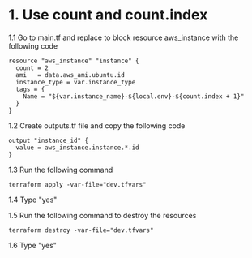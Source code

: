 # 1. Use count and count.index 

1.1 Go to main.tf and replace to block resource aws_instance with the following code
```
resource "aws_instance" "instance" {
  count = 2
  ami   = data.aws_ami.ubuntu.id
  instance_type = var.instance_type
  tags = {
    Name = "${var.instance_name}-${local.env}-${count.index + 1}"
  }
}
```
1.2 Create outputs.tf file and copy the following code
```
output "instance_id" {
  value = aws_instance.instance.*.id
}
```
1.3 Run the following command
```
terraform apply -var-file="dev.tfvars"
```
1.4 Type "yes"

1.5 Run the following command to destroy the resources
```
terraform destroy -var-file="dev.tfvars"
```
1.6 Type "yes"